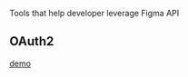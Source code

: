 Tools that help developer leverage Figma API

## OAuth2
[demo](https://chuanqisun.github.io/figma-development-kit/demo/auth-demo.html)

